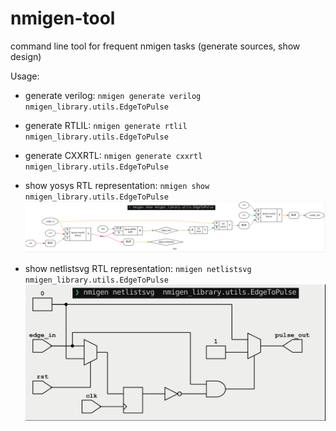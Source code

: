 # nmigen-tool
command line tool for frequent nmigen tasks (generate sources, show design)

Usage:
* generate verilog:
    `nmigen generate verilog nmigen_library.utils.EdgeToPulse`

* generate RTLIL:
    `nmigen generate rtlil nmigen_library.utils.EdgeToPulse`

* generate CXXRTL:
    `nmigen generate cxxrtl nmigen_library.utils.EdgeToPulse`

* show yosys RTL representation:
    `nmigen show nmigen_library.utils.EdgeToPulse`
    !['nmigen show' command](./doc/show.png)

* show netlistsvg RTL representation:
    `nmigen netlistsvg  nmigen_library.utils.EdgeToPulse`
    !['nmigen netlistsvg' command](./doc/netlistsvg.png)
